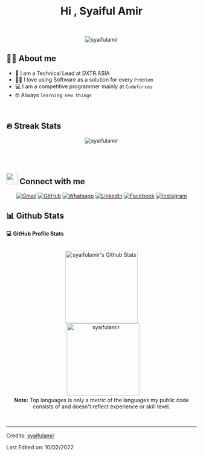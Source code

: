 <h1 align="center">Hi , Syaiful Amir</h1>
<br>

<p align="center"> 
	<img src="https://komarev.com/ghpvc/?username=syaifulamir&label=Profile%20views&color=0e75b6&style=plastic" alt="syaifulamir" /> 
</p>


## :sassy_man:  About me
- :school: I am a Technical Lead at DXTR.ASIA
- :technologist: I love using Software as a solution for every `Problem`
- :computer: I am a competitive programmer mainly at `Codeforces`
- :nerd_face: Always `learning new things`

<br>

## 🔥 Streak Stats
<p align="center"><img src="https://github-readme-streak-stats.herokuapp.com/?user=syaifulamir&theme=algolia" alt="syaifulamir" /></p>

<br>
<br>

## <img src="https://media.giphy.com/media/iY8CRBdQXODJSCERIr/giphy.gif" width="30px"> Connect with me
<p align="center">
	<a href="mailto:syaiful.amir69@gmail.com"><img img src="https://img.shields.io/badge/gmail-%23EA4335.svg?style=plastic&logo=gmail&logoColor=white" alt="Gmail"/></a>
	<a href="https://github.com/syaifulamir"><img src="https://img.shields.io/badge/github-%23181717.svg?style=plastic&logo=github&logoColor=white" alt="GitHub"/></a>
	<a href="https://wa.me/081289166910"><img src="https://img.shields.io/badge/whatsapp-%2325D366.svg?style=plastic&logo=whatsapp&logoColor=white" alt="Whatsapp"/></a>
	<a href="https://www.linkedin.com/in/syaiful-amir-76427395/"><img src="https://img.shields.io/badge/linkedin-%230A66C2.svg?style=plastic&logo=linkedin&logoColor=white" alt="LinkedIn"/></a>
	<a href="https://www.facebook.com/syaiful.amir.007"><img src="https://img.shields.io/badge/facebook-%231877F2.svg?style=plastic&logo=facebook&logoColor=white" alt="Facebook"/></a>
	<a href="https://www.instagram.com/syaifulamir69/"><img src="https://img.shields.io/badge/instagram-%23E4405F.svg?style=plastic&logo=instagram&logoColor=white" alt="Instagram"/></a>
</p>

## 📊 Github Stats



  <summary><b>💻 GitHub Profile Stats</b></summary>
  <br/>
  <p align="center">
    <a href="https://github.com/anuraghazra/github-readme-stats"><img alt="syaifulamir's Github Stats" src="https://github-readme-stats.vercel.app/api?username=syaifulamir&show_icons=true&count_private=true&theme=algolia" height="192px"/></a>
<br/>
  &nbsp;
	  <img src="https://github-readme-stats.vercel.app/api/top-langs?username=syaifulamir&langs_count=10&show_icons=true&locale=en&layout=compact&theme=algolia" alt="syaifulamir" height="192px"/>
  <br/>
  <b>Note:</b> Top languages is only a metric of the languages my public code consists of and doesn't reflect experience or skill level.
  </p>

<br/>

-----
Credits: [syaifulamir](https://github.com/syaifulamir)

Last Edited on: 10/02/2022
